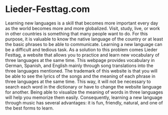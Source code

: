 # Lieder-Festtag.com
Learning new languages is a skill that becomes more important every day as the world becomes more and more globalized. Visit, study, live, or work in other countries is something that many people want to do. For this purpose, it is valuable to know the native language of the country or at least the basic phrases to be able to communicate.  Learning a new language can be a difficult and tedious task. As a solution to this problem comes Lieder Festtag, a website that allows you to practice and learn new vocabulary of three languages at the same time.  This webpage provides vocabulary in German, Spanish, and English mainly through song translations into the three languages mentioned. The trademark of this website is that you will be able to see the lyrics of the songs and the meaning of each phrase in three languages at the same time. This way, it will not be necessary to search each word in the dictionary or have to change the website language for another. Being able to visualize the meaning of words in three languages will help you memorize them easily. Consequently, learning a new language through music has several advantages: it is fun, friendly, natural, and one of the best forms to learn.
